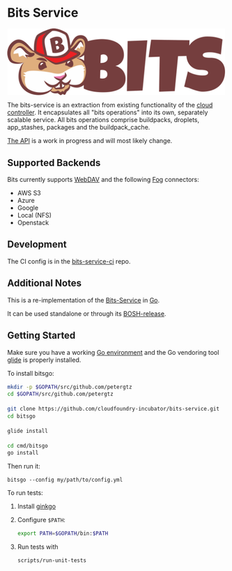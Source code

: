 # Bits Service
 <img src="docs/bits_logo_horizontal.svg" width="500" align="middle">


The bits-service is an extraction from existing functionality of the [cloud controller](https://github.com/cloudfoundry/cloud_controller_ng). It encapsulates all "bits operations" into its own, separately scalable service. All bits operations comprise buildpacks, droplets, app_stashes, packages and the buildpack_cache.

[The API](http://cloudfoundry-incubator.github.io/bits-service/) is a work in progress and will most likely change.

## Supported Backends

Bits currently supports [WebDAV](https://en.wikipedia.org/wiki/WebDAV) and the following [Fog](http://fog.io/) connectors:

* AWS S3
* Azure
* Google
* Local (NFS)
* Openstack


## Development

The CI config is in the [bits-service-ci](https://github.com/cloudfoundry-incubator/bits-service-ci) repo.


## Additional Notes

This is a re-implementation of the [Bits-Service](https://github.com/cloudfoundry-incubator/bits-service) in [Go](https://golang.org).

It can be used standalone or through its [BOSH-release](https://github.com/cloudfoundry-incubator/bits-service-release).

## Getting Started

Make sure you have a working [Go environment](https://golang.org/doc/install) and the Go vendoring tool [glide](https://github.com/Masterminds/glide#install) is properly installed.

To install bitsgo:

```bash
mkdir -p $GOPATH/src/github.com/petergtz
cd $GOPATH/src/github.com/petergtz

git clone https://github.com/cloudfoundry-incubator/bits-service.git
cd bitsgo

glide install

cd cmd/bitsgo
go install
```

Then run it:

```
bitsgo --config my/path/to/config.yml
```

To run tests:

1. Install [ginkgo](https://onsi.github.io/ginkgo/#getting-ginkgo)
1. Configure `$PATH`:

   ```bash
   export PATH=$GOPATH/bin:$PATH
   ```

1. Run tests with

	 ```bash
	 scripts/run-unit-tests
	 ```
